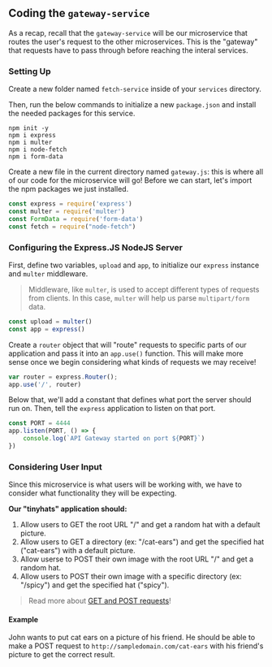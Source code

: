 ## Coding the `gateway-service`
As a recap, recall that the `gateway-service` will be our microservice that routes the user's request to the other microservices. This is the "gateway" that requests have to pass through before reaching the interal services.

### Setting Up
Create a new folder named `fetch-service` inside of your `services` directory.

Then, run the below commands to initialize a new `package.json` and install the needed packages for this service.

```
npm init -y
npm i express
npm i multer
npm i node-fetch
npm i form-data
```

Create a new file in the current directory named `gateway.js`: this is where all of our code for the microservice will go! Before we can start, let's import the npm packages we just installed.

```js
const express = require('express')
const multer = require('multer')
const FormData = require('form-data')
const fetch = require("node-fetch")
```

### Configuring the Express.JS NodeJS Server
First, define two variables, `upload` and `app`, to initialize our `express` instance and `multer` middleware.
> Middleware, like `multer`, is used to accept different types of requests from clients. In this case, `multer` will help us parse `multipart/form` data.

```js
const upload = multer()
const app = express()
```

Create a `router` object that will "route" requests to specific parts of our application and pass it into an `app.use()` function. This will make more sense once we begin considering what kinds of requests we may receive!
```js
var router = express.Router();
app.use('/', router)
```
Below that, we'll add a constant that defines what port the server should run on. Then, tell the `express` application to listen on that port.
```js
const PORT = 4444
app.listen(PORT, () => {
    console.log(`API Gateway started on port ${PORT}`)
})
```

### Considering User Input
Since this microservice is what users will be working with, we have to consider what functionality they will be expecting.

**Our "tinyhats" application should:**
1. Allow users to GET the root URL "/" and get a random hat with a default picture.
2. Allow users to GET a directory (ex: "/cat-ears") and get the specified hat ("cat-ears") with a default picture.
3. Allow userse to POST their own image with the root URL "/" and get a random hat.
4. Allow users to POST their own image with a specific directory (ex: "/spicy") and get the specified hat ("spicy").

> Read more about [GET and POST requests](https://lazaroibanez.com/difference-between-the-http-requests-post-and-get-3b4ed40164c1)!

#### Example
John wants to put cat ears on a picture of his friend. He should be able to make a POST request to `http://sampledomain.com/cat-ears` with his friend's picture to get the correct result.
